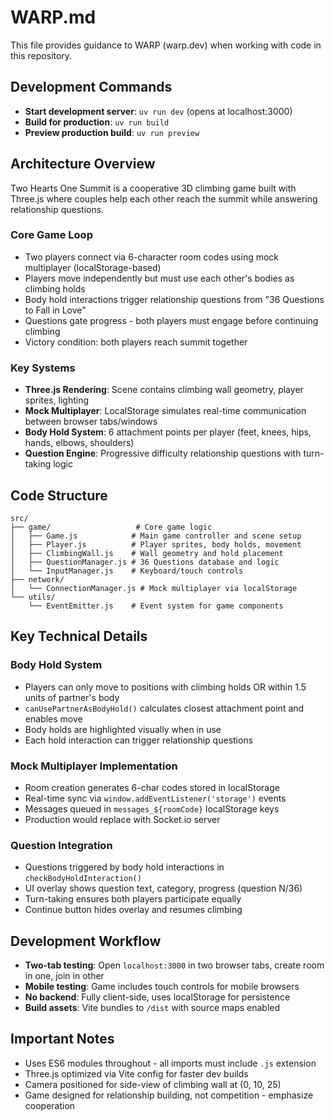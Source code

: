 # WARP.md

This file provides guidance to WARP (warp.dev) when working with code in this repository.

## Development Commands

- **Start development server**: `uv run dev` (opens at localhost:3000)
- **Build for production**: `uv run build` 
- **Preview production build**: `uv run preview`

## Architecture Overview

Two Hearts One Summit is a cooperative 3D climbing game built with Three.js where couples help each other reach the summit while answering relationship questions.

### Core Game Loop
- Two players connect via 6-character room codes using mock multiplayer (localStorage-based)
- Players move independently but must use each other's bodies as climbing holds
- Body hold interactions trigger relationship questions from "36 Questions to Fall in Love"
- Questions gate progress - both players must engage before continuing climbing
- Victory condition: both players reach summit together

### Key Systems
- **Three.js Rendering**: Scene contains climbing wall geometry, player sprites, lighting
- **Mock Multiplayer**: LocalStorage simulates real-time communication between browser tabs/windows
- **Body Hold System**: 6 attachment points per player (feet, knees, hips, hands, elbows, shoulders)
- **Question Engine**: Progressive difficulty relationship questions with turn-taking logic

## Code Structure

```
src/
├── game/                   # Core game logic
│   ├── Game.js            # Main game controller and scene setup
│   ├── Player.js          # Player sprites, body holds, movement
│   ├── ClimbingWall.js    # Wall geometry and hold placement
│   ├── QuestionManager.js # 36 Questions database and logic
│   └── InputManager.js    # Keyboard/touch controls
├── network/
│   └── ConnectionManager.js # Mock multiplayer via localStorage
└── utils/
    └── EventEmitter.js    # Event system for game components
```

## Key Technical Details

### Body Hold System
- Players can only move to positions with climbing holds OR within 1.5 units of partner's body
- `canUsePartnerAsBodyHold()` calculates closest attachment point and enables move
- Body holds are highlighted visually when in use
- Each hold interaction can trigger relationship questions

### Mock Multiplayer Implementation  
- Room creation generates 6-char codes stored in localStorage
- Real-time sync via `window.addEventListener('storage')` events
- Messages queued in `messages_${roomCode}` localStorage keys
- Production would replace with Socket.io server

### Question Integration
- Questions triggered by body hold interactions in `checkBodyHoldInteraction()`
- UI overlay shows question text, category, progress (question N/36)
- Turn-taking ensures both players participate equally
- Continue button hides overlay and resumes climbing

## Development Workflow

- **Two-tab testing**: Open `localhost:3000` in two browser tabs, create room in one, join in other
- **Mobile testing**: Game includes touch controls for mobile browsers
- **No backend**: Fully client-side, uses localStorage for persistence
- **Build assets**: Vite bundles to `/dist` with source maps enabled

## Important Notes

- Uses ES6 modules throughout - all imports must include `.js` extension
- Three.js optimized via Vite config for faster dev builds  
- Camera positioned for side-view of climbing wall at (0, 10, 25)
- Game designed for relationship building, not competition - emphasize cooperation